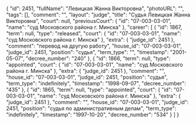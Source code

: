 {
    "id": 2451,
    "fullName": "Левицкая Жанна Викторовна",
    "photoURL": "",
    "tags": [],
    "comment": "",
    "layout": "judge",
    "title": "Судья Левицкая Жанна Викторовна",
    "court": null,
    "previousCourt": {
        "id": "07-003-03-01",
        "name": "суд Московского района г. Минска"
    },
    "career": [
        {
            "id": 1867,
            "term": null,
            "type": "released",
            "court": {
                "id": "07-003-03-01",
                "name": "суд Московского района г. Минска"
            },
            "extra": {
                "judge_id": 2451
            },
            "comment": "перевод на другую работу",
            "house_id": "07-003-03-01",
            "judge_id": 2451,
            "position": "судья",
            "term_type": "",
            "timestamp": "2001-05-07",
            "decree_number": "240"
        },
        {
            "id": 1866,
            "term": null,
            "type": "appointed",
            "court": {
                "id": "07-003-03-01",
                "name": "суд Московского района г. Минска"
            },
            "extra": {
                "judge_id": 2451
            },
            "comment": "",
            "house_id": "07-003-03-01",
            "judge_id": 2451,
            "position": "судья",
            "term_type": "indefinitely",
            "timestamp": "1998-09-07",
            "decree_number": "435"
        },
        {
            "id": 1865,
            "term": null,
            "type": "appointed",
            "court": {
                "id": "07-003-03-01",
                "name": "суд Московского района г. Минска"
            },
            "extra": {
                "judge_id": 2451
            },
            "comment": "",
            "house_id": "07-003-03-01",
            "judge_id": 2451,
            "position": "судья по административным делам",
            "term_type": "indefinitely",
            "timestamp": "1997-10-20",
            "decree_number": "534"
        }
    ]
}